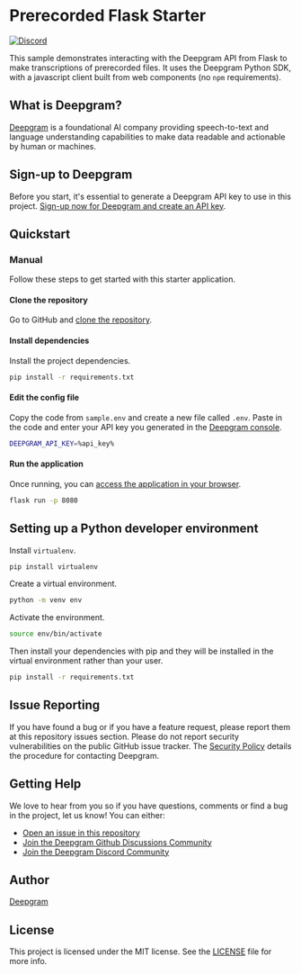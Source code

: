 # Prerecorded Flask Starter

[![Discord](https://dcbadge.vercel.app/api/server/xWRaCDBtW4?style=flat)](https://discord.gg/xWRaCDBtW4)

This sample demonstrates interacting with the Deepgram API from Flask to make transcriptions of prerecorded files. It uses the Deepgram Python SDK, with a javascript client built from web components (no `npm` requirements).

## What is Deepgram?

[Deepgram](https://deepgram.com/) is a foundational AI company providing speech-to-text and language understanding capabilities to make data readable and actionable by human or machines.

## Sign-up to Deepgram

Before you start, it's essential to generate a Deepgram API key to use in this project. [Sign-up now for Deepgram and create an API key](https://console.deepgram.com/signup?jump=keys).

## Quickstart

### Manual

Follow these steps to get started with this starter application.

#### Clone the repository

Go to GitHub and [clone the repository](https://github.com/deepgram-starters/prerecorded-flask-starter).

#### Install dependencies

Install the project dependencies.

```bash
pip install -r requirements.txt
```

#### Edit the config file

Copy the code from `sample.env` and create a new file called `.env`. Paste in the code and enter your API key you generated in the [Deepgram console](https://console.deepgram.com/).

```bash
DEEPGRAM_API_KEY=%api_key%
```

#### Run the application

Once running, you can [access the application in your browser](http://localhost:8080/).

```bash
flask run -p 8080
```

## Setting up a Python developer environment

Install `virtualenv`.

```bash
pip install virtualenv
```

Create a virtual environment.

```bash
python -m venv env
```

Activate the environment.

```bash
source env/bin/activate
```

Then install your dependencies with pip and they will be installed in the virtual environment rather than your user.

```bash
pip install -r requirements.txt
```

## Issue Reporting

If you have found a bug or if you have a feature request, please report them at this repository issues section. Please do not report security vulnerabilities on the public GitHub issue tracker. The [Security Policy](./SECURITY.md) details the procedure for contacting Deepgram.

## Getting Help

We love to hear from you so if you have questions, comments or find a bug in the project, let us know! You can either:

- [Open an issue in this repository](https://github.com/deepgram-starters/prerecorded-flask-starter/issues/new)
- [Join the Deepgram Github Discussions Community](https://github.com/orgs/deepgram/discussions)
- [Join the Deepgram Discord Community](https://discord.gg/xWRaCDBtW4)

## Author

[Deepgram](https://deepgram.com)

## License

This project is licensed under the MIT license. See the [LICENSE](./LICENSE) file for more info.
